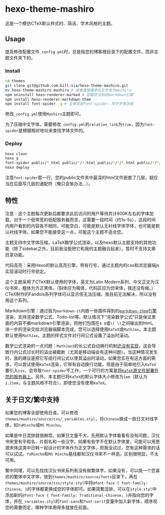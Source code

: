# hexo-theme-mashiro

这是一个模仿CTeX默认样式的、简洁、学术风格的主题。

## Usage

提及修改配置文件`_config.yml`时，总是指您的博客根目录下的配置文件，而非主题文件夹下的。

### Install

``` sh
cd themes
git clone git@github.com:bill-xia/hexo-theme-mashiro.git
mv hexo-theme-mashiro mashiro # 或者直接重命名文件夹为mashiro
npm uninstall hexo-renderer-marked # 卸载您当前的markdown引擎
npm install hexo-renderer-markdown-them
npm install font-spider -g # 全局安装font-spider，用于字体压缩
```

修改`_config.yml`使用`Mashiro`主题即可。

为了压缩中文字体，需要修改`_config.yml`的`relative_link`为`true`，因为`font-spider`是根据相对地址来查找字体文件的。

### Deploy

``` sh
hexo clean
hexo g
font-spider public/*.html public/*/*.html public/*/*/*.html public/*/*/*/*.html
hexo deploy
```

注意`font-spider`那一行，您的public文件夹中最深的html文件嵌套了几层，就应当在后面写几层的通配符（俺只会笨办法...）。

## 特性

注意：这个主题每次更新后都要求此后访问的用户等待共计800K左右的字体加载，对于一个低带宽的低配服务器而言，这需要一段时间（约1s-5s），这段时间内用户看到的内容各不相同，可能空白，可能是默认无衬线字体字体，也可能是默认衬线字体。如果您不能接受这一点，可能这个主题不适合您。

主题支持中文字体压缩，LaTeX数学公式渲染，以及hexo默认主题支持的其他功能（除了sidebar之外，目前我没能把它和我的主题融合起来）。暂时不支持文章目录功能。

代码高亮：采用Hexo的默认高亮引擎，带有行号，通过主题内的css和浏览器端js实现滚动时行号锁定。

这个主题采用了CTeX默认使用的字体，英文为Latin Modern系列，中文正文为汉仪书宋，粗体为方正黑体。（斜体应为楷体，代码区应为仿宋体，我还没有做。）CTeX制作的Fandols系列字体可以显示但无法压缩，我目前无法解决，所以没有用这个系列。

Markdown引擎：通过我为`markdown-it`内嵌一些插件得到的[`markdown-them`引擎](https://github.com/bill-xia/markdown-them)渲染，支持渲染数学公式、Todo-list等。默认情况下“渲染数学公式”只是保证里面的内容不被markdown引擎渲染，把他们包围在`$ $`或`\( \)`之间输出到html。进一步的渲染交给浏览器端脚本完成，您可以选择使用`KaTeX`或`MathJax`。本主题默认使用`MathJax`。主题的样式文件对行间公式设置了溢出时滚动。

数学公式渲染的一点问题：`MathJax3`的长公式自动换行机制[还没有实现](http://docs.mathjax.org/en/latest/output/linebreaks.html)，这会导致行内公式过长时的溢出被截断（尤其是移动端会有这种问题）。当这种情况发生时，我的建议是把它写成行间公式以使其溢出时滚动。如果您实在有这方面的需求，可以尝试使用`KaTeX`渲染，它带有自动换行功能。但是由于简单地引入`KaTeX`要引入`css`，会导致`font-spider`不工作，一个可行的方案是[将`KaTeX`源文件部署在您的服务器上](https://katex.org/docs/browser.html#download--host-things-yourself)。另外，本主题已将`KaTeX`的默认字体大小修改为`1em`（默认为`1.21em`，与主题风格不符合），即使您没有使用`KaTeX`。

## 关于日文/繁中支持

如果您的博客全部使用日语，可以修改`themes/mashiro/source/css/_variables.styl`，将`Chinese`换成一款日文衬线字体，如`YuMincho`或`MS Mincho`。

如果是中日混排就很麻烦。如果日文量不大，先用默认字体看看有没有问题，汉仪书宋里有平假名、片假名和一些汉字。如果有些字不在默认字体里，可能可以用思源宋体这类中日韩一起设计的字体作为正文字体，但我没试过，您有这种需求的话可以试试。`YuMincho`和`MS Mincho`基线都和汉仪书宋不一样高，区别很明显，不太可用。

繁中同理，可以先找找汉仪书宋系列有没有做繁体字，如果没有，可以挑一个您喜欢的繁体中文字体，放到`themes/mashiro/source/fonts`目录下，再在`themes/mashiro/source/css/style.styl`中将`@font-face { font-family: Chinese; }`的字体都更换成您的字体即可。如果简繁混排，可以在`style.styl`中添加新的`@font-face { font-family: Traditional-Chinese; }`并指向您的字体，并在`_variables.styl`的`font-sans`和`font-serif`变量中加入新字体，顺序视您的需要而定，哪种字体用得多就放在前面。
